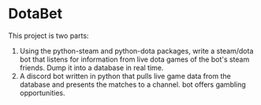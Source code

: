 # DotaBet
This project is two parts:
1. Using the python-steam and python-dota packages, write a steam/dota bot that listens for information from live dota games of the bot's steam friends. Dump it into a database in real time.
2. A discord bot written in python that pulls live game data from the database and presents the matches to a channel. bot offers gambling opportunities.
